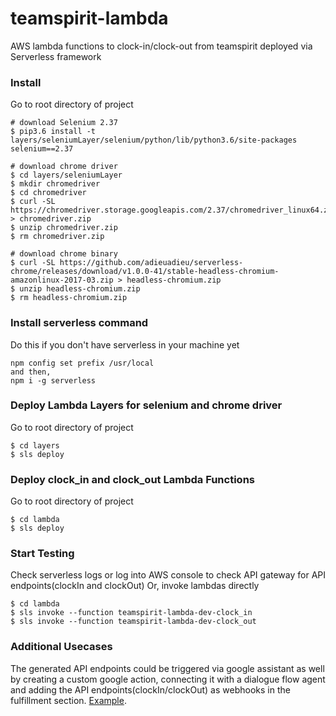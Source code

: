 # teamspirit-lambda
AWS lambda functions to clock-in/clock-out from teamspirit deployed via Serverless framework

### Install
Go to root directory of project
```buildoutcfg
# download Selenium 2.37
$ pip3.6 install -t layers/seleniumLayer/selenium/python/lib/python3.6/site-packages selenium==2.37

# download chrome driver
$ cd layers/seleniumLayer
$ mkdir chromedriver
$ cd chromedriver
$ curl -SL https://chromedriver.storage.googleapis.com/2.37/chromedriver_linux64.zip > chromedriver.zip
$ unzip chromedriver.zip
$ rm chromedriver.zip

# download chrome binary
$ curl -SL https://github.com/adieuadieu/serverless-chrome/releases/download/v1.0.0-41/stable-headless-chromium-amazonlinux-2017-03.zip > headless-chromium.zip
$ unzip headless-chromium.zip
$ rm headless-chromium.zip

```

### Install serverless command
Do this if you don't have serverless in your machine yet
```Try running,
npm config set prefix /usr/local
and then,
npm i -g serverless
```

### Deploy Lambda Layers for selenium and chrome driver
Go to root directory of project
```buildoutcfg
$ cd layers
$ sls deploy 
```

### Deploy clock_in and clock_out Lambda Functions
Go to root directory of project
```buildoutcfg
$ cd lambda
$ sls deploy 
```

### Start Testing 
Check serverless logs or log into AWS console to check API gateway for API endpoints(clockIn and clockOut) 
Or, invoke lambdas directly
```buildoutcfg
$ cd lambda
$ sls invoke --function teamspirit-lambda-dev-clock_in
$ sls invoke --function teamspirit-lambda-dev-clock_out
```

### Additional Usecases
The generated API endpoints could be triggered via google assistant as well by creating a custom google action, connecting it with a dialogue flow agent and adding the API endpoints(clockIn/clockOut) as webhooks in the fulfillment section. [Example](https://codelabs.developers.google.com/codelabs/actions-1/?hl=ja#0).
